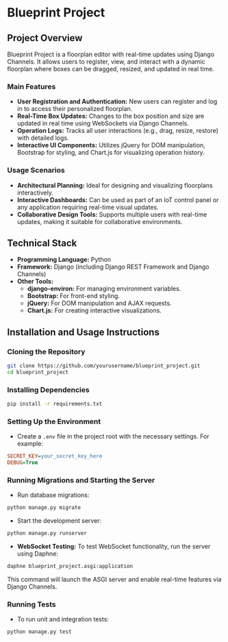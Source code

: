 # Blueprint Project

## Project Overview

Blueprint Project is a floorplan editor with real-time updates using Django Channels. It allows users to register, view, and interact with a dynamic floorplan where boxes can be dragged, resized, and updated in real time.

### Main Features

* **User Registration and Authentication:** New users can register and log in to access their personalized floorplan.
* **Real-Time Box Updates:** Changes to the box position and size are updated in real time using WebSockets via Django Channels.
* **Operation Logs:** Tracks all user interactions (e.g., drag, resize, restore) with detailed logs.
* **Interactive UI Components:** Utilizes jQuery for DOM manipulation, Bootstrap for styling, and Chart.js for visualizing operation history.

### Usage Scenarios

* **Architectural Planning:** Ideal for designing and visualizing floorplans interactively.
* **Interactive Dashboards:** Can be used as part of an IoT control panel or any application requiring real-time visual updates.
* **Collaborative Design Tools:** Supports multiple users with real-time updates, making it suitable for collaborative environments.

## Technical Stack

* **Programming Language:** Python
* **Framework:** Django (including Django REST Framework and Django Channels)
* **Other Tools:**
   * **django-environ:** For managing environment variables.
   * **Bootstrap:** For front-end styling.
   * **jQuery:** For DOM manipulation and AJAX requests.
   * **Chart.js:** For creating interactive visualizations.

## Installation and Usage Instructions

### Cloning the Repository

```bash
git clone https://github.com/yourusername/blueprint_project.git
cd blueprint_project
```

### Installing Dependencies

```bash
pip install -r requirements.txt
```

### Setting Up the Environment

* Create a `.env` file in the project root with the necessary settings. For example:

```ini
SECRET_KEY=your_secret_key_here
DEBUG=True
```

### Running Migrations and Starting the Server

* Run database migrations:

```bash
python manage.py migrate
```

* Start the development server:

```bash
python manage.py runserver
```

* **WebSocket Testing:** To test WebSocket functionality, run the server using Daphne:

```bash
daphne blueprint_project.asgi:application
```

This command will launch the ASGI server and enable real-time features via Django Channels.

### Running Tests

* To run unit and integration tests:

```bash
python manage.py test
```